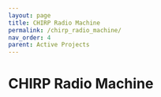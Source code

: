 ```yaml
---
layout: page
title: CHIRP Radio Machine
permalink: /chirp_radio_machine/
nav_order: 4
parent: Active Projects
---
```


# CHIRP Radio Machine